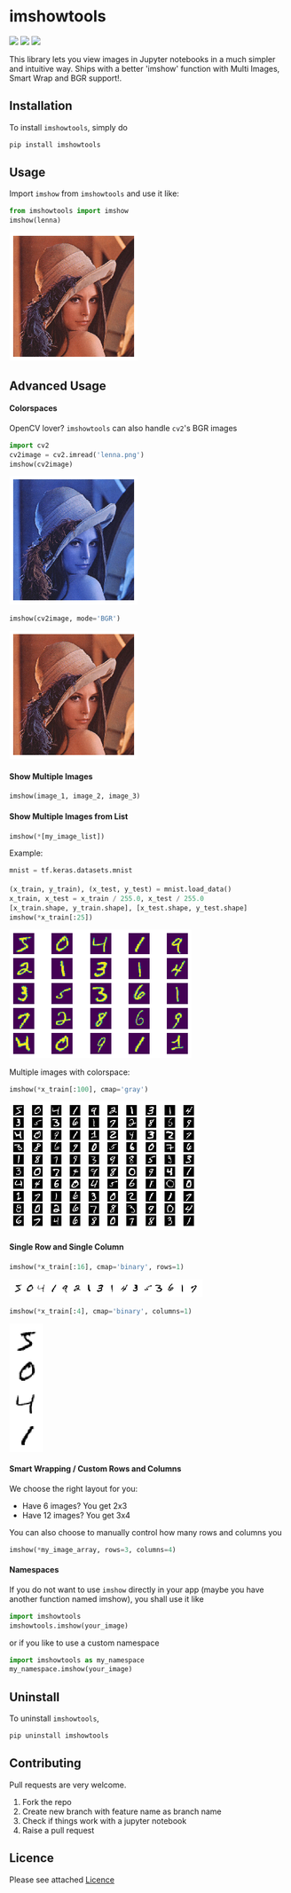 # imshowtools

![](https://img.shields.io/pypi/v/imshowtools)
![](https://img.shields.io/pypi/wheel/imshowtools)
![](https://img.shields.io/pypi/l/imshowtools)

This library lets you view images in Jupyter notebooks in a much simpler and intuitive way. Ships with a better 'imshow' function with Multi Images, Smart Wrap and BGR support!.

## Installation

To install `imshowtools`, simply do

```py
pip install imshowtools
```

## Usage

Import `imshow` from `imshowtools` and use it like:
 
```py
from imshowtools import imshow
imshow(lenna)
```

![lenna](example/lenna_rgb.png)

## Advanced Usage

#### Colorspaces

OpenCV lover? `imshowtools` can also handle `cv2`'s BGR images

```py
import cv2
cv2image = cv2.imread('lenna.png')
imshow(cv2image)
```
![lenna](example/lenna_bgr.png)

```py
imshow(cv2image, mode='BGR')
```
![lenna](example/lenna_rgb.png)

#### Show Multiple Images
```py
imshow(image_1, image_2, image_3)
```

#### Show Multiple Images from List

```py
imshow(*[my_image_list])
```

Example:

```py
mnist = tf.keras.datasets.mnist

(x_train, y_train), (x_test, y_test) = mnist.load_data()
x_train, x_test = x_train / 255.0, x_test / 255.0
[x_train.shape, y_train.shape], [x_test.shape, y_test.shape]
imshow(*x_train[:25])
```

![mnist-25](example/mnist_25.png)

Multiple images with colorspace:

```py
imshow(*x_train[:100], cmap='gray')
```

![mnist-100](example/mnist_100.png)

#### Single Row and Single Column

```py
imshow(*x_train[:16], cmap='binary', rows=1)
```
![mnist-row](example/mnist_row.png)

```py
imshow(*x_train[:4], cmap='binary', columns=1)
```
![mnist-column](example/mnist_column.png)

#### Smart Wrapping / Custom Rows and Columns

We choose the right layout for you:

* Have 6 images? You get 2x3
* Have 12 images? You get 3x4

You can also choose to manually control how many rows and columns you
```py
imshow(*my_image_array, rows=3, columns=4)
```

#### Namespaces
If you do not want to use `imshow` directly in your app (maybe you have another function named imshow), you shall use it like

```py
import imshowtools
imshowtools.imshow(your_image)
```

or if you like to use a custom namespace
```py
import imshowtools as my_namespace
my_namespace.imshow(your_image)
```

## Uninstall

To uninstall `imshowtools`,

```py
pip uninstall imshowtools
```

## Contributing

Pull requests are very welcome.

1. Fork the repo
1. Create new branch with feature name as branch name
1. Check if things work with a jupyter notebook
1. Raise a pull request

## Licence

Please see attached [Licence](LICENCE)